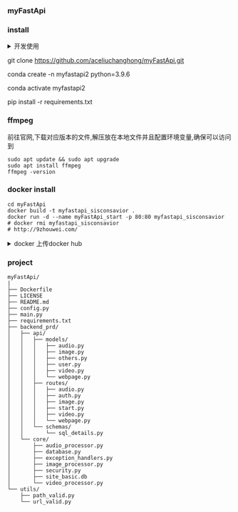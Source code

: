 ### myFastApi

### install

<details>
<summary>开发使用</summary

    pip list --format=freeze > requirements.txt
    pip install easy-media-utils --proxy=127.0.0.1:10809
    pip install -r requirements.txt --proxy=127.0.0.1:10809
    域名只需要修改godaddy里面的A对应的就可以了
</details>


git clone https://github.com/aceliuchanghong/myFastApi.git

conda create -n myfastapi2 python=3.9.6

conda activate myfastapi2

pip install -r requirements.txt

### ffmpeg

前往官网,下载对应版本的文件,解压放在本地文件并且配置环境变量,确保可以访问到

```
sudo apt update && sudo apt upgrade
sudo apt install ffmpeg
ffmpeg -version
```

### docker install

```
cd myFastApi
docker build -t myfastapi_sisconsavior .
docker run -d --name myFastApi_start -p 80:80 myfastapi_sisconsavior
# docker rmi myfastapi_sisconsavior
# http://9zhouwei.com/
```
<details>
<summary>docker 上传docker hub</summary>

    docker login
    # 输入账号密码 然后查看
    docker images
    # 修改新的标签名
    docker tag myfastapi_sisconsavior aceliuchanghong/myfastapi_sisconsavior:V1.0
    # 查看获取容器/镜像的元数据
    docker inspect aceliuchanghong/myfastapi_sisconsavior
    # 命令将镜像上传到docker hub的仓库
    docker push aceliuchanghong/myfastapi_sisconsavior:V1.0
</details>

### project

```stucture
myFastApi/
|
├── Dockerfile
├── LICENSE
├── README.md
├── config.py
├── main.py
├── requirements.txt
├── backend_prd/
│   ├── api/
│   │   ├── models/
│   │   │   ├── audio.py
│   │   │   ├── image.py
│   │   │   ├── others.py
│   │   │   ├── user.py
│   │   │   ├── video.py
│   │   │   └── webpage.py
│   │   ├── routes/
│   │   │   ├── audio.py
│   │   │   ├── auth.py
│   │   │   ├── image.py
│   │   │   ├── start.py
│   │   │   ├── video.py
│   │   │   └── webpage.py
│   │   └── schemas/
│   │       └── sql_details.py
│   └── core/
│       ├── audio_processor.py
│       ├── database.py
│       ├── exception_handlers.py
│       ├── image_processor.py
│       ├── security.py
│       ├── site_basic.db
│       └── video_processor.py
└── utils/
    ├── path_valid.py
    └── url_valid.py
```
